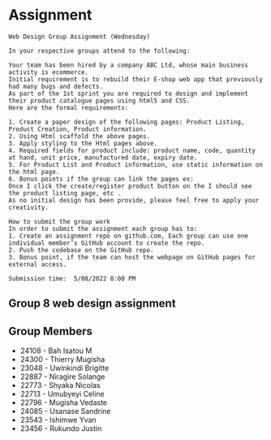 # Assignment
```
Web Design Group Assignment (Wednesday)
 
In your respective groups attend to the following:
 
Your team has been hired by a company ABC Ltd, whose main business activity is ecommerce.
Initial requirement is to rebuild their E-shop web app that previously had many bugs and defects.
As part of the 1st sprint you are required to design and implement their product catalogue pages using html5 and CSS.
Here are the formal requirements:

1. Create a paper design of the following pages: Product Listing, Product Creation, Product information.
2. Using Html scaffold the above pages.
3. Apply styling to the Html pages above.
4. Required fields for product include: product name, code, quantity at hand, unit price, manufactured date, expiry date.
5. For Product List and Product information, use static information on the html page.
6. Bonus points if the group can link the pages ex:
Once I click the create/register product button on the I should see the product listing page, etc .
As no initial design has been provide, please feel free to apply your creativity.
 
How to submit the group work
In order to submit the assignment each group has to:
1. Create an assignment repo on github.com, Each group can use one individual member’s GitHub account to create the repo.
2. Push the codebase on the GitHub repo.
3. Bonus point, if the team can host the webpage on GitHub pages for external access.
 
Submission time:  5/08/2022 8:00 PM
```
## Group 8 web design assignment

## Group Members

<ul>
    <li>24108 - Bah Isatou M</li>
    <li>24300 - Thierry Mugisha</li>
    <li>23048 - Uwinkindi Brigitte</li>
    <li>22887 - Niragire Solange</li>
    <li>22773 - Shyaka Nicolas</li>
    <li>22713 - Umubyeyi Celine</li>
    <li>22796 - Mugisha Vedaste</li>
    <li>24085 - Usanase Sandrine</li>
    <li>23543 - Ishimwe Yvan</li>
    <li>23456 - Rukundo Justin</li>
</ul>

